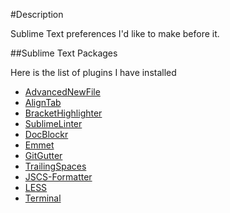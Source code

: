 #Description

Sublime Text preferences I'd like to make before it.

##Sublime Text Packages

Here is the list of plugins I have installed

* [AdvancedNewFile](https://packagecontrol.io/packages/AdvancedNewFile)
* [AlignTab](https://packagecontrol.io/packages/AlignTab)
* [BracketHighlighter](https://packagecontrol.io/packages/BracketHighlighter)
* [SublimeLinter](https://packagecontrol.io/packages/SublimeLinter)
* [DocBlockr](https://packagecontrol.io/packages/DocBlockr)
* [Emmet](https://packagecontrol.io/packages/Emmet)
* [GitGutter](https://packagecontrol.io/packages/GitGutter)
* [TrailingSpaces](https://packagecontrol.io/packages/TrailingSpaces)
* [JSCS-Formatter](https://packagecontrol.io/packages/JSCS-Formatter)
* [LESS](https://packagecontrol.io/packages/LESS)
* [Terminal](https://packagecontrol.io/packages/Terminal)